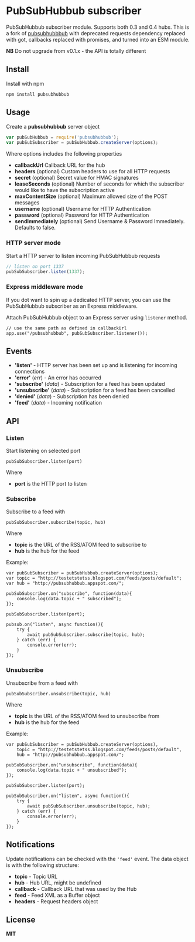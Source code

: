 # PubSubHubbub subscriber

PubSubHubbub subscriber module. Supports both 0.3 and 0.4 hubs. This is a fork of [pubsubhubbbub](https://github.com/andris9/pubsubhubbub) with deprecated requests dependency replaced with got, callbacks replaced with promises, and turned into an ESM module.

**NB** Do not upgrade from v0.1.x - the API is totally different

## Install

Install with npm

    npm install pubsubhubbub

## Usage

Create a **pubsubhubbub** server object

```javascript
var pubSubHubbub = require('pubsubhubbub');
var pubSubSubscriber = pubSubHubbub.createServer(options);
```

Where options includes the following properties

-   **callbackUrl** Callback URL for the hub
-   **headers** (optional) Custom headers to use for all HTTP requests
-   **secret** (optional) Secret value for HMAC signatures
-   **leaseSeconds** (optional) Number of seconds for which the subscriber would like to have the subscription active
-   **maxContentSize** (optional) Maximum allowed size of the POST messages
-   **username** (optional) Username for HTTP Authentication
-   **password** (optional) Password for HTTP Authentication
-   **sendImmediately** (optional) Send Username & Password Immediately. Defaults to false.

### HTTP server mode

Start a HTTP server to listen incoming PubSubHubbub requests

```javascript
// listen on port 1337
pubSubSubscriber.listen(1337);
```

### Express middleware mode

If you dot want to spin up a dedicated HTTP server, you can use the PubSubHubbub
subscriber as an Express middleware.

Attach PubSubHubbub object to an Express server using `listener` method.

```
// use the same path as defined in callbackUrl
app.use("/pubsubhubbub", pubSubSubscriber.listener());
```

## Events

-   **'listen'** - HTTP server has been set up and is listening for incoming connections
-   **'error'** (_err_) - An error has occurred
-   **'subscribe'** (_data_) - Subscription for a feed has been updated
-   **'unsubscribe'** (_data_) - Subscription for a feed has been cancelled
-   **'denied'** (_data_) - Subscription has been denied
-   **'feed'** (_data_) - Incoming notification

## API

### Listen

Start listening on selected port

    pubSubSubscriber.listen(port)

Where

-   **port** is the HTTP port to listen

### Subscribe

Subscribe to a feed with

    pubSubSubscriber.subscribe(topic, hub)

Where

-   **topic** is the URL of the RSS/ATOM feed to subscribe to
-   **hub** is the hub for the feed

Example:

    var pubSubSubscriber = pubSubHubbub.createServer(options);
    var topic = "http://testetstetss.blogspot.com/feeds/posts/default";
    var hub = "http://pubsubhubbub.appspot.com/";

    pubSubSubscriber.on("subscribe", function(data){
        console.log(data.topic + " subscribed");
    });

    pubSubSubscriber.listen(port);

    pubsub.on("listen", async function(){
		try {
        	await pubSubSubscriber.subscribe(topic, hub);
		} catch (err) {
			console.error(err);
		}
    });

### Unsubscribe

Unsubscribe from a feed with

    pubSubSubscriber.unsubscribe(topic, hub)

Where

-   **topic** is the URL of the RSS/ATOM feed to unsubscribe from
-   **hub** is the hub for the feed

Example:

    var pubSubSubscriber = pubSubHubbub.createServer(options),
        topic = "http://testetstetss.blogspot.com/feeds/posts/default",
        hub = "http://pubsubhubbub.appspot.com/";

    pubSubSubscriber.on("unsubscribe", function(data){
        console.log(data.topic + " unsubscribed");
    });

    pubSubSubscriber.listen(port);

    pubSubSubscriber.on("listen", async function(){
		try {
        	await pubSubSubscriber.unsubscribe(topic, hub);
		} catch (err) {
			console.error(err);
		}
    });

## Notifications

Update notifications can be checked with the `'feed'` event. The data object is with the following structure:

-   **topic** - Topic URL
-   **hub** - Hub URL, might be undefined
-   **callback** - Callback URL that was used by the Hub
-   **feed** - Feed XML as a Buffer object
-   **headers** - Request headers object

## License

**MIT**
